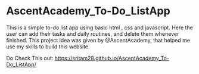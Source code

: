 # AscentAcademy_To-Do_ListApp
This is a simple to-do list app using basic html , css and javascript. Here the user can add their tasks and daily routines, and delete them whenever finished.
This project idea was given by @AscentAcademy, that helped me use my skills to build this website.


Do Check This out: https://sritam28.github.io/AscentAcademy_To-Do_ListApp/
